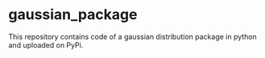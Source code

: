 # gaussian_package
This repository contains code of a gaussian distribution package in python and uploaded on PyPi.
